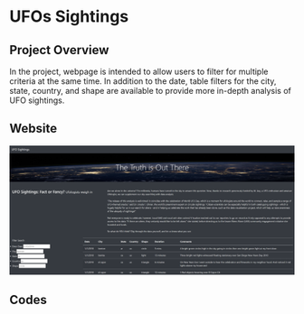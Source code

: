 # UFOs Sightings

## Project Overview
In the project, webpage is intended to allow users to filter for multiple criteria at the same time. In addition to the date, table filters for the city, state, country, and shape are available to provide more in-depth analysis of UFO sightings. 

## Website
![UFO%20website](https://github.com/MSF2141/UFOs/blob/a22e888c8424bafaca8021d4e84eacc9ae6b25fb/UFO%20website.png)

## Codes
